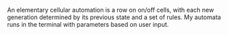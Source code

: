 An elementary cellular automation is a row on on/off cells, with each new generation determined by its previous state and a set of rules. My automata runs in the terminal with parameters based on user input.
